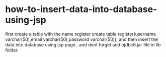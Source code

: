 # how-to-insert-data-into-database-using-jsp

first create a table with the name register
create table register(username varchar(50),email varchar(50),password varchar(50));
 and then insert the data into database using jsp page..
 and dont forget add ojdbc6.jar file in lib folder.
 
